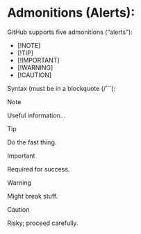 # Admonitions (Alerts):

GitHub supports five admonitions (“alerts”):
- [!NOTE]
- [!TIP]
- [!IMPORTANT]
- [!WARNING]
- [!CAUTION]

Syntax (must be in a blockquote (/```):

> [!NOTE]
> Useful information...

> [!TIP]
> Do the fast thing.

> [!IMPORTANT]
> Required for success.

> [!WARNING]
> Might break stuff.

> [!CAUTION]
> Risky; proceed carefully.
